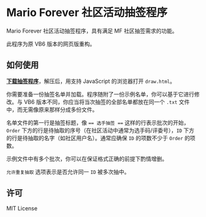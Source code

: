 # Mario Forever 社区活动抽签程序

Mario Forever 社区活动抽签程序，具有满足 MF 社区抽签需求的功能。

此程序为原 VB6 版本的网页版重构。

## 如何使用

**[下载抽签程序](https://github.com/MarioForeverCommunity/MF-Contest-Draw/archive/refs/heads/main.zip)**，解压后，用支持 JavaScript 的浏览器打开 `draw.html`。

你需要准备一份抽签名单并加载。程序随附了一份示例名单，你可以基于它进行修改。与 VB6 版本不同，你应当将当次抽签的全部名单都放在同一个 `.txt` 文件中，而无需像原来那样分成多份文件。

名单文件的第一行是抽签标题，像 `== 选手抽签 ==` 这样的行表示批次的开始，`Order` 下方的行是待抽取的序号（在社区活动中通常为选手码/评委号），`ID` 下方的行是待抽取的名字（如社区用户名）。通常应确保 `ID` 的项数不少于 `Order` 的项数。

示例文件中有多个批次，你可以在保证格式正确的前提下酌情增删。

`允许重复抽取` 选项表示是否允许同一 `ID` 被多次抽中。

## 许可

MIT License